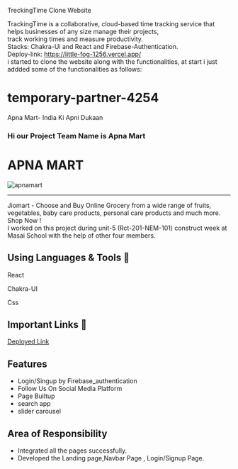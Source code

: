 TreckingTime Clone Website

TrackingTime is a collaborative, cloud-based time tracking service that helps businesses of any size manage their projects,
<br/>
track working times and measure productivity.
<br/>
Stacks: Chakra-Ui and React and Firebase-Authentication.
<br/>
Deploy-link: https://little-fog-1256.vercel.app/
<br/>
i started to clone the website along with the functionalities, at start i just addded some of the functionalities as follows:


# temporary-partner-4254
Apna Mart- India Ki Apni Dukaan
### Hi our Project Team Name is Apna Mart

# APNA MART
<img src="https://www.jiomart.com/images/cms/aw_rbslider/slides/1667281294_bLOCK_BUSTER_dEALS_1_Desktop.jpg" alt="apnamart" />
<hr>
 Jiomart - Choose and Buy Online Grocery from a wide range of fruits, vegetables, baby care products, personal care products and much more. Shop Now !
<br>
I worked on this project during unit-5 (Rct-201-NEM-101) construct week at Masai School with the help of other four members.

## Using Languages & Tools 🧰

React

Chakra-UI

Css

## Important Links 🔗 
<a href="https://little-fog-1256.vercel.app/">Deployed Link</a>
<br>

## Features
- Login/Singup by Firebase_authentication
- Follow Us On Social Media Platform 
- Page Builtup
- search app 
- slider carousel

## Area of Responsibility

- Integrated all the pages successfully.
- Developed the Landing page,Navbar Page , Login/Signup Page.
